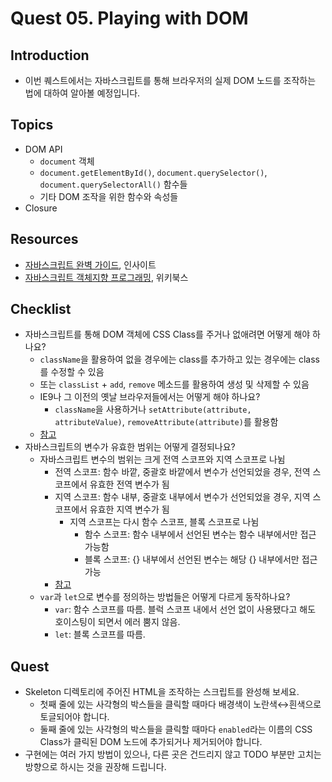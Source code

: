# Quest 05. Playing with DOM


## Introduction
* 이번 퀘스트에서는 자바스크립트를 통해 브라우저의 실제 DOM 노드를 조작하는 법에 대하여 알아볼 예정입니다.

## Topics
* DOM API
  * `document` 객체
  * `document.getElementById()`, `document.querySelector()`, `document.querySelectorAll()` 함수들
  * 기타 DOM 조작을 위한 함수와 속성들
* Closure

## Resources
* [자바스크립트 완벽 가이드](http://www.yes24.com/24/Goods/8275120?Acode=101), 인사이트
* [자바스크립트 객체지향 프로그래밍](http://www.yes24.com/24/Goods/7276246?Acode=101), 위키북스

## Checklist
* 자바스크립트를 통해 DOM 객체에 CSS Class를 주거나 없애려면 어떻게 해야 하나요?
  * `className`을 활용하여 없을 경우에는 class를 추가하고 있는 경우에는 class를 수정할 수 있음
  * 또는 `classList` + `add`, `remove` 메소드를 활용하여 생성 및 삭제할 수 있음 
  * IE9나 그 이전의 옛날 브라우저들에서는 어떻게 해야 하나요?
    * `className`을 사용하거나 `setAttribute(attribute, attributeValue)`, `removeAttribute(attribute)`를 활용함
  * [참고](https://poiemaweb.com/js-dom)
* 자바스크립트의 변수가 유효한 범위는 어떻게 결정되나요?
  * 자바스크립트 변수의 범위는 크게 전역 스코프와 지역 스코프로 나뉨
    * 전역 스코프: 함수 바깥, 중괄호 바깥에서 변수가 선언되었을 경우, 전역 스코프에서 유효한 전역 변수가 됨
    * 지역 스코프: 함수 내부, 중괄호 내부에서 변수가 선언되었을 경우, 지역 스코프에서 유효한 지역 변수가 됨
      * 지역 스코프는 다시 함수 스코프, 블록 스코프로 나뉨
        * 함수 스코프: 함수 내부에서 선언된 변수는 함수 내부에서만 접근 가능함
        * 블록 스코프: {} 내부에서 선언된 변수는 해당 {} 내부에서만 접근 가능
    * [참고](https://medium.com/@khwsc1/%EB%B2%88%EC%97%AD-%EC%9E%90%EB%B0%94%EC%8A%A4%ED%81%AC%EB%A6%BD%ED%8A%B8-%EC%8A%A4%EC%BD%94%ED%94%84%EC%99%80-%ED%81%B4%EB%A1%9C%EC%A0%80-javascript-scope-and-closures-8d402c976d19)
  * `var`과 `let`으로 변수를 정의하는 방법들은 어떻게 다르게 동작하나요?
    * `var`: 함수 스코프를 따름. 블럭 스코프 내에서 선언 없이 사용됐다고 해도 호이스팅이 되면서 에러 뿜지 않음. 
    * `let`: 블록 스코프를 따름.

## Quest
* Skeleton 디렉토리에 주어진 HTML을 조작하는 스크립트를 완성해 보세요.
  * 첫째 줄에 있는 사각형의 박스들을 클릭할 때마다 배경색이 노란색↔흰색으로 토글되어야 합니다.
  * 둘째 줄에 있는 사각형의 박스들을 클릭할 때마다 `enabled`라는 이름의 CSS Class가 클릭된 DOM 노드에 추가되거나 제거되어야 합니다.
* 구현에는 여러 가지 방법이 있으나, 다른 곳은 건드리지 않고 TODO 부분만 고치는 방향으로 하시는 것을 권장해 드립니다.
